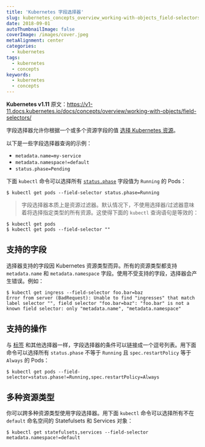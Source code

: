 ```yaml
---
title: 'Kubernetes 字段选择器'
slug: kubernetes_concepts_overview_working-with-objects_field-selectors
date: 2018-09-01
autoThumbnailImage: false
coverImage: /images/cover.jpeg
metaAlignment: center
categories:
  - kubernetes
tags:
  - kubernetes
  - concepts
keywords:
  - kubernetes
  - concepts
---
```


**Kubernetes v1.11** 原文：https://v1-11.docs.kubernetes.io/docs/concepts/overview/working-with-objects/field-selectors/

字段选择器允许你根据一个或多个资源字段的值 [选择 Kubernetes 资源](https://v1-11.docs.kubernetes.io/docs/concepts/overview/working-with-objects/kubernetes-objects)。

<!--more-->

以下是一些字段选择器查询的示例：

- `metadata.name=my-service`
- `metadata.namespace!=default`
- `status.phase=Pending`

下面 `kubectl` 命令可以选择所有 [`status.phase`](https://v1-11.docs.kubernetes.io/docs/concepts/workloads/pods/pod-lifecycle/#pod-phase) 字段值为 `Running` 的 Pods：

```shell
$ kubectl get pods --field-selector status.phase=Running
```

> 字段选择器本质上是资源过滤器。默认情况下，不使用选择器/过滤器意味着将选择指定类型的所有资源。这使得下面的 `kubectl` 查询语句是等效的：

```shell
$ kubectl get pods
$ kubectl get pods --field-selector ""
```

## 支持的字段

选择器支持的字段因 Kubernetes 资源类型而异。所有的资源类型都支持 `metadata.name` 和 `metadata.namespace` 字段。使用不受支持的字段，选择器会产生错误。例如：

```shell
$ kubectl get ingress --field-selector foo.bar=baz
Error from server (BadRequest): Unable to find "ingresses" that match label selector "", field selector "foo.bar=baz": "foo.bar" is not a known field selector: only "metadata.name", "metadata.namespace"
```

## 支持的操作

与 [标签](https://v1-11.docs.kubernetes.io/docs/concepts/overview/working-with-objects/labels) 和其他选择器一样，字段选择器的条件可以链接成一个逗号列表。用下面命令可以选择所有 `status.phase` 不等于 `Running` 且 `spec.restartPolicy` 等于 `Always` 的 Pods：

```shell
$ kubectl get pods --field-selector=status.phase!=Running,spec.restartPolicy=Always
```

## 多种资源类型

你可以跨多种资源类型使用字段选择器。用下面 `kubectl` 命令可以选择所有不在 `default` 命名空间的 Statefulsets 和 Services 对象：

```shell
$ kubectl get statefulsets,services --field-selector metadata.namespace!=default
```
